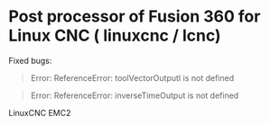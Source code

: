 # Post processor of Fusion 360 for Linux CNC ( linuxcnc / lcnc)

Fixed bugs:
> Error: ReferenceError: toolVectorOutputI is not defined

> Error: ReferenceError: inverseTimeOutput is not defined

LinuxCNC EMC2
